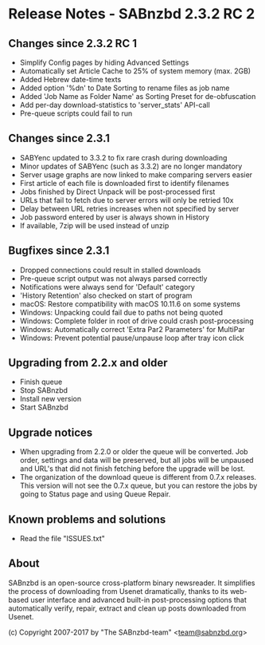 Release Notes - SABnzbd 2.3.2 RC 2
=========================================================

## Changes since 2.3.2 RC 1
- Simplify Config pages by hiding Advanced Settings
- Automatically set Article Cache to 25% of system memory (max. 2GB)
- Added Hebrew date-time texts
- Added option '%dn' to Date Sorting to rename files as job name
- Added 'Job Name as Folder Name' as Sorting Preset for de-obfuscation
- Add per-day download-statistics to 'server_stats' API-call
- Pre-queue scripts could fail to run

## Changes since 2.3.1
- SABYenc updated to 3.3.2 to fix rare crash during downloading
- Minor updates of SABYenc (such as 3.3.2) are no longer mandatory
- Server usage graphs are now linked to make comparing servers easier
- First article of each file is downloaded first to identify filenames
- Jobs finished by Direct Unpack will be post-processed first
- URLs that fail to fetch due to server errors will only be retried 10x
- Delay between URL retries increases when not specified by server
- Job password entered by user is always shown in History
- If available, 7zip will be used instead of unzip

## Bugfixes since 2.3.1
- Dropped connections could result in stalled downloads
- Pre-queue script output was not always parsed correctly
- Notifications were always send for 'Default' category
- 'History Retention' also checked on start of program
- macOS: Restore compatibility with macOS 10.11.6 on some systems
- Windows: Unpacking could fail due to paths not being quoted
- Windows: Complete folder in root of drive could crash post-processing
- Windows: Automatically correct 'Extra Par2 Parameters' for MultiPar
- Windows: Prevent potential pause/unpause loop after tray icon click

## Upgrading from 2.2.x and older
- Finish queue
- Stop SABnzbd
- Install new version
- Start SABnzbd

## Upgrade notices
- When upgrading from 2.2.0 or older the queue will be converted. Job order,
  settings and data will be preserved, but all jobs will be unpaused and
  URL's that did not finish fetching before the upgrade will be lost.
- The organization of the download queue is different from 0.7.x releases.
  This version will not see the 0.7.x queue, but you can restore the jobs
  by going to Status page and using Queue Repair.

## Known problems and solutions
- Read the file "ISSUES.txt"

## About
  SABnzbd is an open-source cross-platform binary newsreader.
  It simplifies the process of downloading from Usenet dramatically, thanks
  to its web-based user interface and advanced built-in post-processing options
  that automatically verify, repair, extract and clean up posts downloaded
  from Usenet.

  (c) Copyright 2007-2017 by "The SABnzbd-team" \<team@sabnzbd.org\>
